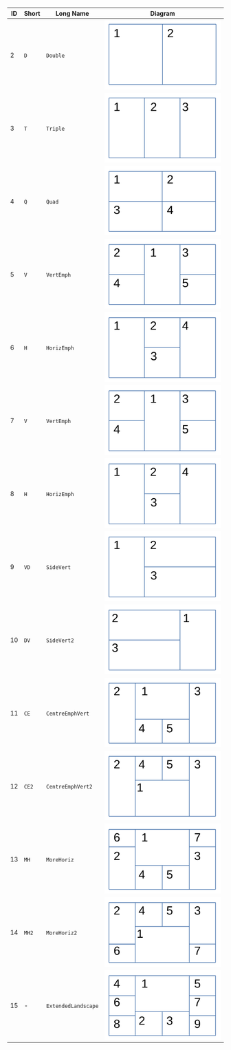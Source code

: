 | ID | Short | Long Name           | Diagram                                     |                                          
|----|-------|---------------------|---------------------------------------------|
| 2  | `D`   | `Double`            | ![frame_shapes_1.svg](frame_shapes_1.svg)   |
| 3  | `T`   | `Triple`            | ![frame_shapes_2.svg](frame_shapes_2.svg)   |
| 4  | `Q`   | `Quad`              | ![frame_shapes_3.svg](frame_shapes_3.svg)   |
| 5  | `V`   | `VertEmph`          | ![frame_shapes_4.svg](frame_shapes_4.svg)   |
| 6  | `H`   | `HorizEmph`         | ![frame_shapes_5.svg](frame_shapes_5.svg)   |
| 7  | `V`   | `VertEmph`          | ![frame_shapes_4.svg](frame_shapes_4.svg)   |
| 8  | `H`   | `HorizEmph`         | ![frame_shapes_5.svg](frame_shapes_5.svg)   |
| 9  | `VD`  | `SideVert`          | ![frame_shapes_6.svg](frame_shapes_6.svg)   |
| 10 | `DV`  | `SideVert2`         | ![frame_shapes_7.svg](frame_shapes_7.svg)   |
| 11 | `CE`  | `CentreEmphVert`    | ![frame_shapes_8.svg](frame_shapes_8.svg)   |
| 12 | `CE2` | `CentreEmphVert2`   | ![frame_shapes_8v.svg](frame_shapes_8v.svg) |
| 13 | `MH`  | `MoreHoriz`         | ![frame_shapes_9.svg](frame_shapes_9.svg)   |
| 14 | `MH2` | `MoreHoriz2`        | ![frame_shapes_9v.svg](frame_shapes_9v.svg) |
| 15 | -     | `ExtendedLandscape` | ![frame_shapes_10.svg](frame_shapes_10.svg) |
